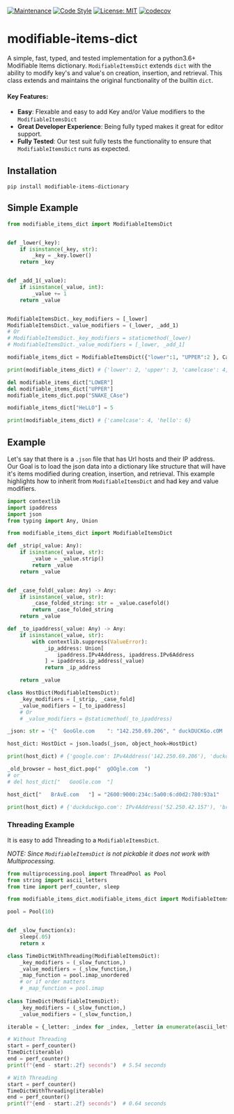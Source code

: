 [![Maintenance](https://img.shields.io/badge/Maintained%3F-yes-green.svg)](https://GitHub.com/Naereen/StrapDown.js/graphs/commit-activity)
[![Code Style](https://img.shields.io/badge/code%20style-black-000000.svg)](https://github.com/ambv/black)
[![License: MIT](https://img.shields.io/badge/License-MIT-blueviolet.svg)](https://opensource.org/licenses/MIT)
[![codecov](https://codecov.io/gh/tybruno/modifiable-items-dictionary/branch/main/graph/badge.svg?token=ZO94EJFI3G)](https://codecov.io/gh/tybruno/modifiable-items-dictionary)
# modifiable-items-dict
A simple, fast, typed, and tested implementation for a python3.6+ Modifiable Items dictionary. `ModifiableItemsDict` extends `dict` with the ability to modify key's and value's on creation, insertion, and retrieval. 
This class extends and maintains the original functionality of the builtin `dict`.

#### Key Features:
* **Easy**: Flexable and easy to add Key and/or Value modifiers to the `ModifiableItemsDict`
* **Great Developer Experience**: Being fully typed makes it great for editor support.
* **Fully Tested**: Our test suit fully tests the functionality to ensure that `ModifiableItemsDict` runs as expected.

## Installation
`pip install modifiable-items-dictionary`

## Simple Example
```python
from modifiable_items_dict import ModifiableItemsDict


def _lower(_key):
    if isinstance(_key, str):
        _key = _key.lower()
    return _key


def _add_1(_value):
    if isinstance(_value, int):
        _value += 1
    return _value


ModifiableItemsDict._key_modifiers = [_lower]
ModifiableItemsDict._value_modifiers = (_lower, _add_1)
# Or
# ModifiableItemsDict._key_modifiers = staticmethod(_lower)
# ModifiableItemsDict._value_modifiers = [_lower, _add_1]

modifiable_items_dict = ModifiableItemsDict({"lower":1, "UPPER":2 }, CamelCase=3, snake_case="FoUR")

print(modifiable_items_dict) # {'lower': 2, 'upper': 3, 'camelcase': 4, 'snake_case': 'four'}

del modifiable_items_dict["LOWER"]
del modifiable_items_dict["UPPER"]
modifiable_items_dict.pop("SNAKE_CAse")

modifiable_items_dict["HeLLO"] = 5

print(modifiable_items_dict) # {'camelcase': 4, 'hello': 6}

```
## Example
Let's say that there is a `.json` file that has Url hosts and their IP address. 
Our Goal is to load the json data into a dictionary like structure that will have it's items modified during creation, insertion, and retrieval. 
This example highlights how to inherit from `ModifiableItemsDict` and had key and value modifiers. 
```python
import contextlib
import ipaddress
import json
from typing import Any, Union

from modifiable_items_dict import ModifiableItemsDict

def _strip(_value: Any):
    if isinstance(_value, str):
        _value = _value.strip()
        return _value
    return _value


def _case_fold(_value: Any) -> Any:
    if isinstance(_value, str):
        _case_folded_string: str = _value.casefold()
        return _case_folded_string
    return _value

def _to_ipaddress(_value: Any) -> Any:
    if isinstance(_value, str):
        with contextlib.suppress(ValueError):
            _ip_address: Union[
                ipaddress.IPv4Address, ipaddress.IPv6Address
            ] = ipaddress.ip_address(_value)
            return _ip_address

    return _value

class HostDict(ModifiableItemsDict):
    _key_modifiers = [_strip, _case_fold]
    _value_modifiers = [_to_ipaddress]
    # Or
    # _value_modifiers = @staticmethod(_to_ipaddress)

_json: str = '{"  GooGle.com    ": "142.250.69.206", " duckDUCKGo.cOM   ": "52.250.42.157"}'

host_dict: HostDict = json.loads(_json, object_hook=HostDict)

print(host_dict) # {'google.com': IPv4Address('142.250.69.206'), 'duckduckgo.com': IPv4Address('52.250.42.157')}

_old_browser = host_dict.pop("  gOOgle.com  ")
# or 
# del host_dict["   GooGle.com  "]

host_dict["   BrAvE.com   "] = "2600:9000:234c:5a00:6:d0d2:780:93a1"

print(host_dict) # {'duckduckgo.com': IPv4Address('52.250.42.157'), 'brave.com': IPv6Address('2600:9000:234c:5a00:6:d0d2:780:93a1')}
```

### Threading Example
It is easy to add Threading to a `ModifiableItemsDict`. 

*NOTE: Since `ModifiableItemsDict` is not pickable it does not work with Multiprocessing.*
```python
from multiprocessing.pool import ThreadPool as Pool
from string import ascii_letters
from time import perf_counter, sleep

from modifiable_items_dict.modifiable_items_dict import ModifiableItemsDict

pool = Pool(10)


def _slow_function(x):
    sleep(.05)
    return x

class TimeDictWithThreading(ModifiableItemsDict):
    _key_modifiers = (_slow_function,)
    _value_modifiers = (_slow_function,)
    _map_function = pool.imap_unordered
    # or if order matters
    # _map_function = pool.imap
    
class TimeDict(ModifiableItemsDict):
    _key_modifiers = (_slow_function,)
    _value_modifiers = (_slow_function,)

iterable = {_letter: _index for _index, _letter in enumerate(ascii_letters)}

# Without Threading
start = perf_counter()
TimeDict(iterable)
end = perf_counter()
print(f"{end - start:.2f} seconds")  # 5.54 seconds

# With Threading
start = perf_counter()
TimeDictWithThreading(iterable)
end = perf_counter()
print(f"{end - start:.2f} seconds")  # 0.64 seconds
```